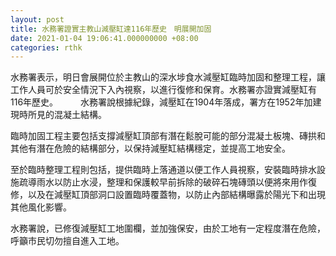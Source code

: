 ```yaml
---
layout: post
title: 水務署證實主教山減壓缸達116年歷史　明展開加固
date: 2021-01-04 19:06:41.000000000 +08:00
categories: rthk
---
```


水務署表示，明日會展開位於主教山的深水埗食水減壓缸臨時加固和整理工程，讓工作人員可於安全情況下入內視察，以進行復修和保育。水務署亦證實減壓缸有116年歷史。
　　 
水務署說根據紀錄，減壓缸在1904年落成，署方在1952年加建現時所見的混凝土結構。

臨時加固工程主要包括支撐減壓缸頂部有潛在鬆脫可能的部分混凝土板塊、磚拱和其他有潛在危險的結構部分，以保持減壓缸結構穩定，並提高工地安全。

至於臨時整理工程則包括，提供臨時上落通道以便工作人員視察，安裝臨時排水設施疏導雨水以防止水浸，整理和保護較早前拆除的破碎石塊磚頭以便將來用作復修，以及在減壓缸頂部洞口設置臨時覆蓋物，以防止內部結構曝露於陽光下和出現其他風化影響。

水務署說，已修復減壓缸工地圍欄，並加強保安，由於工地有一定程度潛在危險，呼籲市民切勿擅自進入工地。
